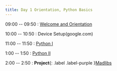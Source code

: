 ```yaml
---
title: Day 1 Orientation, Python Basics
---
```


09:00 -- 09:50
: [Welcome and Orientation](google.com)

10:00 -- 10:50
: Device Setup(google.com)

11:00 -- 11:50
: [Python I](https://docs.google.com/presentation/d/1SWQNLwCb2bEGBhyT1ovWAX7PK8vA6C01oMsnsTGFylI/edit?usp=sharing)

1:00 -- 1:50
: [Python II](#)

2:00 -- 2:50
: **Project**{: .label .label-purple }[Madlibs](https://docs.google.com/presentation/d/1SWQNLwCb2bEGBhyT1ovWAX7PK8vA6C01oMsnsTGFylI/edit?usp=sharing)
